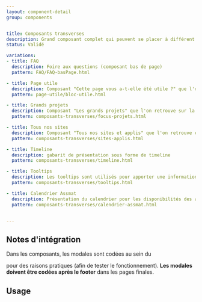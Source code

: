 ```yaml
---
layout: component-detail
group: components


title: Composants transverses
description: Grand composant complet qui peuvent se placer à différent endroit des pages.
status: Validé

variations:
- title: FAQ
  description: Foire aux questions (composant bas de page)
  pattern: FAQ/FAQ-basPage.html

- title: Page utile
  description: Composant "Cette page vous a-t-elle été utile ?" que l'on retrouve en bas de page.
  pattern: page-utile/bloc-utile.html

- title: Grands projets
  description: Composant "Les grands projets" que l'on retrouve sur la page d'accueil. Une mise en avant, un focus sur des grandes thématiques
  pattern: composants-transverses/focus-projets.html

- title: Tous nos sites
  description: Composant "Tous nos sites et applis" que l'on retrouve en bas de page de la page d'accueil.
  pattern: composants-transverses/sites-applis.html

- title: Timeline
  description: gabarit de présentation sous forme de timeline
  pattern: composants-transverses/timeline.html

- title: Tooltips
  description: Les tooltips sont utilisés pour apporter une information supplémentaire.
  pattern: composants-transverses/tooltips.html

- title: Calendrier Assmat
  description: Présentation du calendrier pour les disponibilités des assmats.
  pattern: composants-transverses/calendrier-assmat.html


---
```



## Notes d'intégration

Dans les composants, les modales sont codées au sein du <main> pour des raisons pratiques (afin de tester le fonctionnement).
**Les modales doivent être codées après le footer** dans les pages finales.


## Usage
